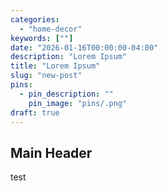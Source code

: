 ```yaml
---
categories:
  - "home-decor"
keywords: [""]
date: "2026-01-16T00:00:00-04:00"
description: "Lorem Ipsum"
title: "Lorem Ipsum"
slug: "new-post"
pins:
  - pin_description: ""
    pin_image: "pins/.png"
draft: true
---
```



## Main Header

test